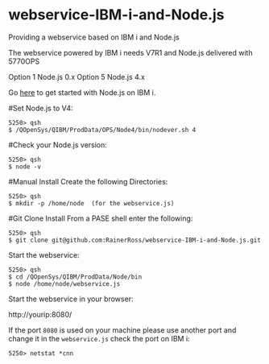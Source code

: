 # webservice-IBM-i-and-Node.js
Providing a webservice based on IBM i and Node.js

The webservice powered by IBM i needs V7R1 and Node.js delivered with 5770OPS

Option 1 	Node.js 0.x
Option 5 	Node.js 4.x

Go [here](https://www.ibm.com/developerworks/community/wikis/home?lang=en#!/wiki/IBM%20i%20Technology%20Updates/page/Node.js) to get started with Node.js on IBM i.

#Set Node.js to V4:

```
5250> qsh
$ /QOpenSys/QIBM/ProdData/OPS/Node4/bin/nodever.sh 4
```

#Check your Node.js version:

```
5250> qsh
$ node -v
```

#Manual Install
Create the following Directories:

```
5250> qsh
$ mkdir -p /home/node  (for the webservice.js)
```

#Git Clone Install
From a PASE shell enter the following:

```
5250> qsh
$ git clone git@github.com:RainerRoss/webservice-IBM-i-and-Node.js.git
```

Start the webservice:

```
5250> qsh
$ cd /QOpenSys/QIBM/ProdData/Node/bin
$ node /home/node/webservice.js
```

Start the webservice in your browser:

http://yourip:8080/

If the port `8080` is used on your machine please use another port and change it in the `webservice.js`
check the port on IBM i: 

```
5250> netstat *cnn
```
